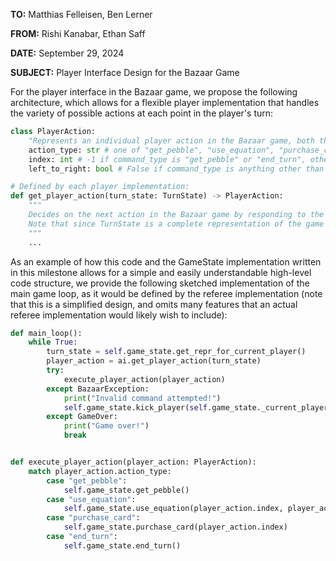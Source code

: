 **TO:** Matthias Felleisen, Ben Lerner

**FROM:** Rishi Kanabar, Ethan Saff

**DATE:** September 29, 2024

**SUBJECT:** Player Interface Design for the Bazaar Game

For the player interface in the Bazaar game, we propose the following architecture, which allows for a flexible player implementation that handles the variety of possible actions at each point in the player's turn:

```python
class PlayerAction:
    "Represents an individual player action in the Bazaar game, both the type of action and any details necessary to execute the action."
    action_type: str # one of "get_pebble", "use_equation", "purchase_card", "end_turn"
    index: int # -1 if command_type is "get_pebble" or "end_turn", otherwise the index of card to purchase or equation to use
    left_to_right: bool # False if command_type is anything other than "use_equation", otherwise True if the equation should be used left-to-right, False otherwise

# Defined by each player implementation:
def get_player_action(turn_state: TurnState) -> PlayerAction:
    """
    Decides on the next action in the Bazaar game by responding to the given TurnState with a PlayerAction indicating the player's next move. Called by the referee when this player is the current player, at which point the referee executes the given action, and if it is still the player's turn, calls this method again with the new TurnState.
    Note that since TurnState is a complete representation of the game state as visible to the given player, it provides all context necessary for the player to decide on their action. Furthermore, providing the turn state with each command prevents any issues where the player's understanding of the game state and the referee's understanding desync.
    """
    ...
```

As an example of how this code and the GameState implementation written in this milestone allows for a simple and easily understandable high-level code structure, we provide the following sketched implementation of the main game loop, as it would be defined by the referee implementation (note that this is a simplified design, and omits many features that an actual referee implementation would likely wish to include):

```python
def main_loop():
    while True:
        turn_state = self.game_state.get_repr_for_current_player()
        player_action = ai.get_player_action(turn_state)
        try:
            execute_player_action(player_action)
        except BazaarException:
            print("Invalid command attempted!")
            self.game_state.kick_player(self.game_state._current_player_index)
        except GameOver:
            print("Game over!")
            break


def execute_player_action(player_action: PlayerAction):
    match player_action.action_type:
        case "get_pebble":
            self.game_state.get_pebble()
        case "use_equation":
            self.game_state.use_equation(player_action.index, player_action.left_to_right)
        case "purchase_card":
            self.game_state.purchase_card(player_action.index)
        case "end_turn":
            self.game_state.end_turn()
```
